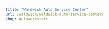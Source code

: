 ```yaml
---
title: "Waldwick Auto Service Center"
url: /waldwick/waldwick-auto-service-center/
shop: Autowerkstatt
---
```

